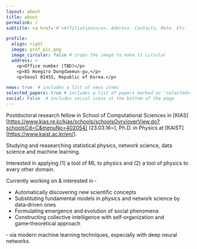 ```yaml
---
layout: about
title: about
permalink: /
subtitle: <a href='#'>Affiliations</a>. Address. Contacts. Moto. Etc.

profile:
  align: right
  image: prof_pic.png
  image_circular: false # crops the image to make it circular
  address: >
    <p>Office number (TBD)</p>
    <p>85 Hoegiro Dongdaemun-gu,</p>
    <p>Seoul 02455, Republic of Korea.</p>

news: true  # includes a list of news items
selected_papers: true # includes a list of papers marked as "selected={true}"
social: False  # includes social icons at the bottom of the page
---
```


Postdoctoral research fellow in School of Computational Sciences in [KIAS][https://www.kias.re.kr/kias/schools/schoolsOvrv/overView.do?schoolsCd=C&menuNo=402054] (23.03.16~), Ph.D. in Physics at [KAIST][https://www.kaist.ac.kr/en/].

Studying and reasearching statistical physics, network science, data science and machine learning.

Interested in applying (1) a tool of ML to physics and (2) a tool of physics to every other domain.

Currently working on & interested in ‑

* Automatically discovering new scientific concepts
* Substituting fundamental models in physics and network science by data‑driven ones
* Formulating emergence and evolution of social phenomena
* Constructing collective intelligence with self‑organization and game‑theoretical approach

‑ via modern machine learning techniques, especially with deep neural networks.

